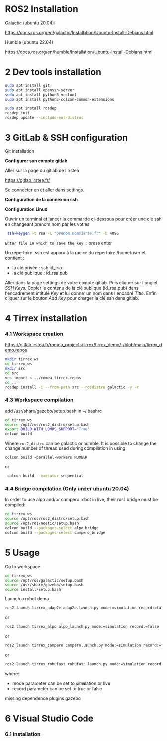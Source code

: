 #  ROS2 Installation

Galactic (ubuntu 20.04):

https://docs.ros.org/en/galactic/Installation/Ubuntu-Install-Debians.html

Humble (ubuntu 22.04)

https://docs.ros.org/en/humble/Installation/Ubuntu-Install-Debians.html



# 2 Dev tools installation

```bash
sudo apt install git
sudo apt install openssh-server
sudo apt install python3-vcstool
sudo apt install python3-colcon-common-extensions

sudo apt install rosdep
rosdep init
rosdep update --include-eol-distros
```



# 3 GitLab & SSH configuration

Git installation

**Configurer son compte gitlab**

Aller sur la page du gitlab de l'irstea

https://gitlab.irstea.fr/

Se connecter en et aller dans settings.

**Configuration de la connexion ssh**

**Configuration Linux**

Ouvrir un terminal et lancer la commande ci-dessous pour créer une clé ssh en changeant prenom.nom par les votres

```bash
 ssh-keygen -t rsa -C "prenom.nom@inrae.fr" -b 4096
```



`Enter file in which to save the key :` press enter

Un répertoire .ssh est apparu à la racine du répertoire /home/user et contient :

- la clé privée : ssh id_rsa
- la clé publique : id_rsa.pub

Aller dans la page settings de votre compte gitlab. Puis cliquer sur l'onglet *SSH Keys*. Copier le contenu de la clé publique (id_rsa.pub) dans l'encadrement intitulé *Key* et lui donner un nom dans l'encadré *Title*. Enfin cliquer sur le bouton *Add Key* pour charger la clé ssh dans gitlab.



# 4 Tirrex installation

### 4.1 Workspace creation

https://gitlab.irstea.fr/romea_projects/tirrex/tirrex_demo/-/blob/main/tirrex_demo.repos

```bash
mkdir tirrex_ws
cd tirrex_ws
mkdir src
cd src
vcs import < ../romea_tirrex.repos
cd ..
rosdep install -i --from-path src --rosdistro galactic -y -r 
```

### 4.3 Workspace compilation

add /usr/share/gazebo/setup.bash in ~/.bashrc

```bash
cd tirrex_ws
source /opt/ros/ros2_distro/setup.bash
export BUILD_WITH_LDMRS_SUPPORT="True"
colcon build 
```

Where `ros2_distro` can be galactic or humble. It is possible to change the change number of thread used during compilation in using:

```shell
colcon build -parallel-workers NUMBER
```

or

```bash
 colcon build --executor sequential
```



### 4.4 Bridge compilation (Only under ubuntu 20.04)

In order to use alpo and/or campero robot in live, their ros1 bridge must be compiled:

```bash
cd tirrex_ws
source /opt/ros/ros2_distro/setup.bash
source /opt/ros/noetic/setup.bash
colcon build --packages-select alpo_bridge
colcon build --packages-select campero_bridge
```



# 5 Usage

Go to workspace 

```bash
cd tirrex_ws
source /opt/ros/galactic/setup.bash
source /usr/share/gazebo/setup.bash
source install/setup.bash
```

Launch a robot demo

```bash
ros2 launch tirrex_adap2e adap2e.launch.py mode:=simulation record:=false
```

or

```bash
ros2 launch tirrex_alpo alpo_launch.py mode:=simulation record:=false
```

or

```bash
ros2 launch tirrex_campero campero.launch.py mode:=simulation record:=false
```

or

```bash
ros2 launch tirrex_robufast robufast.launch.py mode:=simulation record:=false
```

where:

- mode parameter can be set to simulation or live
- record parameter can be set to true or false 

missing dependence plugins gazebo

# 6 Visual Studio Code

### 6.1 installation
